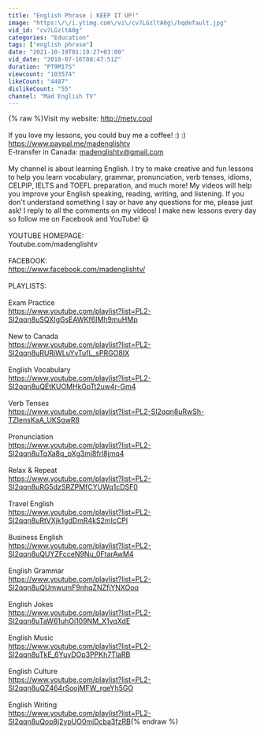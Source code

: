```yaml
---
title: "English Phrase | KEEP IT UP!"
image: "https:\/\/i.ytimg.com\/vi\/cv7LGzltA0g\/hqdefault.jpg"
vid_id: "cv7LGzltA0g"
categories: "Education"
tags: ["english phrase"]
date: "2021-10-19T01:19:27+03:00"
vid_date: "2018-07-16T08:47:51Z"
duration: "PT9M17S"
viewcount: "103574"
likeCount: "4487"
dislikeCount: "55"
channel: "Mad English TV"
---
```

{% raw %}Visit my website: <a rel="nofollow" target="blank" href="http://metv.cool">http://metv.cool</a><br /><br />If you love my lessons, you could buy me a coffee! :) :)<br /><a rel="nofollow" target="blank" href="https://www.paypal.me/madenglishtv">https://www.paypal.me/madenglishtv</a><br />E-transfer in Canada: madenglishtv@gmail.com<br /><br />My channel is about learning English. I try to make creative and fun lessons to help you learn vocabulary, grammar, pronunciation, verb tenses, idioms, CELPIP, IELTS and TOEFL preparation, and much more! My videos will help you improve your English speaking, reading, writing, and listening. If you don't understand something I say or have any questions for me, please just ask! I reply to all the comments on my videos! I make new lessons every day so follow me on Facebook and YouTube! 😃<br /><br />YOUTUBE HOMEPAGE:<br />Youtube.com/madenglishtv<br /><br />FACEBOOK:<br /><a rel="nofollow" target="blank" href="https://www.facebook.com/madenglishtv/">https://www.facebook.com/madenglishtv/</a><br /><br />PLAYLISTS:<br /><br />Exam Practice<br /><a rel="nofollow" target="blank" href="https://www.youtube.com/playlist?list=PL2-SI2qqn8uSQXIgGsEAWKf6IMh9muHMp">https://www.youtube.com/playlist?list=PL2-SI2qqn8uSQXIgGsEAWKf6IMh9muHMp</a><br /><br />New to Canada<br /><a rel="nofollow" target="blank" href="https://www.youtube.com/playlist?list=PL2-SI2qqn8uRURiWLuYvTufL_sPRGO8IX">https://www.youtube.com/playlist?list=PL2-SI2qqn8uRURiWLuYvTufL_sPRGO8IX</a><br /><br />English Vocabulary<br /><a rel="nofollow" target="blank" href="https://www.youtube.com/playlist?list=PL2-SI2qqn8uQEtKUOMHkGpTt2uw4r-Gm4">https://www.youtube.com/playlist?list=PL2-SI2qqn8uQEtKUOMHkGpTt2uw4r-Gm4</a><br /><br />Verb Tenses<br /><a rel="nofollow" target="blank" href="https://www.youtube.com/playlist?list=PL2-SI2qqn8uRwSh-TZIensKaA_UKSgwR8">https://www.youtube.com/playlist?list=PL2-SI2qqn8uRwSh-TZIensKaA_UKSgwR8</a><br /><br />Pronunciation <br /><a rel="nofollow" target="blank" href="https://www.youtube.com/playlist?list=PL2-SI2qqn8uTqXa8q_pXg3mj8frl8jmq4">https://www.youtube.com/playlist?list=PL2-SI2qqn8uTqXa8q_pXg3mj8frl8jmq4</a><br /><br />Relax &amp; Repeat<br /><a rel="nofollow" target="blank" href="https://www.youtube.com/playlist?list=PL2-SI2qqn8uRG5dzSRZPMfCYUWq1cDSF0">https://www.youtube.com/playlist?list=PL2-SI2qqn8uRG5dzSRZPMfCYUWq1cDSF0</a><br /><br />Travel English<br /><a rel="nofollow" target="blank" href="https://www.youtube.com/playlist?list=PL2-SI2qqn8uRtVXjk1gdDmR4kS2mIcCPl">https://www.youtube.com/playlist?list=PL2-SI2qqn8uRtVXjk1gdDmR4kS2mIcCPl</a><br /><br />Business English<br /><a rel="nofollow" target="blank" href="https://www.youtube.com/playlist?list=PL2-SI2qqn8uQUYZFcceN9Nu_0FtarAwM4">https://www.youtube.com/playlist?list=PL2-SI2qqn8uQUYZFcceN9Nu_0FtarAwM4</a><br /><br />English Grammar<br /><a rel="nofollow" target="blank" href="https://www.youtube.com/playlist?list=PL2-SI2qqn8uQUmwumF9nhqZNZfiYNXOoq">https://www.youtube.com/playlist?list=PL2-SI2qqn8uQUmwumF9nhqZNZfiYNXOoq</a><br /><br />English Jokes<br /><a rel="nofollow" target="blank" href="https://www.youtube.com/playlist?list=PL2-SI2qqn8uTaW61uhOi109NM_X1yqXdE">https://www.youtube.com/playlist?list=PL2-SI2qqn8uTaW61uhOi109NM_X1yqXdE</a><br /><br />English Music<br /><a rel="nofollow" target="blank" href="https://www.youtube.com/playlist?list=PL2-SI2qqn8uTkE_6YuvDOp3PPKh7TlaRB">https://www.youtube.com/playlist?list=PL2-SI2qqn8uTkE_6YuvDOp3PPKh7TlaRB</a><br /><br />English Culture<br /><a rel="nofollow" target="blank" href="https://www.youtube.com/playlist?list=PL2-SI2qqn8uQZ464rSoojMFW_rgeYh5GO">https://www.youtube.com/playlist?list=PL2-SI2qqn8uQZ464rSoojMFW_rgeYh5GO</a><br /><br />English Writing<br /><a rel="nofollow" target="blank" href="https://www.youtube.com/playlist?list=PL2-SI2qqn8uQop8j2ypUO0miDcba3fzRB">https://www.youtube.com/playlist?list=PL2-SI2qqn8uQop8j2ypUO0miDcba3fzRB</a>{% endraw %}
